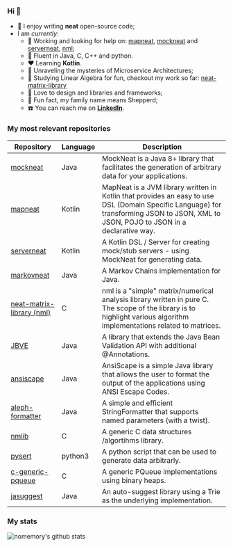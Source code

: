 ### Hi  👋

- 🐝 I enjoy writing **neat** open-source code;
- I am _currently_:
  - 🔭 Working and looking for help on: [mapneat](https://github.com/nomemory/mapneat), [mockneat](https://github.com/nomemory/mockneat) and [serverneat](https://github.com/nomemory/serverneat), [nml](https://github.com/nomemory/neat-matrix-library);
  - :floppy_disk: Fluent in Java, C, C++ and python.  
  - :hearts: Learning **Kotlin**.
  - :satellite: Unraveling the mysteries of Microservice Architectures;
  - 🧠 Studying Linear Algebra for fun, checkout my work so far: [neat-matrix-library](https://github.com/nomemory/neat-matrix-library)
  - :flashlight: Love to design and libraries and frameworks;
  - :sheep: Fun fact, my family name means Shepperd;
  - ☎️ You can reach me on **[LinkedIn](https://www.linkedin.com/in/andrei-n-ciobanu-50708611/)**.

### My most relevant repositories

| Repository | Language | Description |
| ---------- | -------- | ----------- |
| [mockneat](https://github.com/nomemory/mockneat) | Java | MockNeat is a Java 8+ library that facilitates the generation of arbitrary data for your applications. |
| [mapneat](https://github.com/nomemory/mapneat) | Kotlin | MapNeat is a JVM library written in Kotlin that provides an easy to use DSL (Domain Specific Language) for transforming JSON to JSON, XML to JSON, POJO to JSON in a declarative way.   |
| [serverneat](https://github.com/nomemory/serverneat) | Kotlin |  A Kotlin DSL / Server for creating mock/stub servers - using MockNeat for generating data. |
| [markovneat](https://github.com/nomemory/markovneat) | Java | A Markov Chains implementation for Java. |
| [neat-matrix-library (nml)](https://github.com/nomemory/neat-matrix-library) | C | nml is a "simple" matrix/numerical analysis library written in pure C. The scope of the library is to highlight various algorithm implementations related to matrices. |
| [JBVE](https://github.com/nomemory/java-bean-validation-extension) | Java | A library that extends the Java Bean Validation API with additional @Annotations. |
| [ansiscape](https://github.com/nomemory/ansiscape) | Java | AnsiScape is a simple Java library that allows the user to format the output of the applications using ANSI Escape Codes. |
| [aleph-formatter](https://github.com/nomemory/aleph-formatter) | Java | A simple and efficient StringFormatter that supports named parameters (with a twist). |
| [nmlib](https://github.com/nomemory/nmlib) | C | A generic C data structures /algortihms library. | 
| [pysert](https://github.com/nomemory/pysert) | python3 | A python script that can be used to generate data arbitrarly. |
| [c-generic-pqueue](https://github.com/nomemory/c-generic-pqueue) | C | A generic PQueue implementations using binary heaps. |
| [jasuggest](https://github.com/nomemory/jasuggest) | Java | An auto-suggest library using a Trie as the underlying implementation. |

### My stats
![nomemory's github stats](https://github-readme-stats.vercel.app/api?username=nomemory&show_icons=true&hide_border=true)

